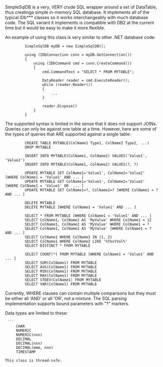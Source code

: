 ﻿
SimpleSqlDB is a very, VERY crude SQL wrapper around a set of DataTable, thus creatinga simple in-memory SQL database.
It implements all of the typical IDb*** classes so it works interchangeably with much database code.  The SQL variant it 
implements is compatible with DB2 at the current time but it would be easy to make it more flexible.
     
An example of using this class is very similar to other .NET database code:
     
```
         SimpleSqlDB myDB = new SimpleSqlDB();
     
         using (IDbConnection conn = myDB.GetConnection())
         {
             using (IDbCommand cmd = conn.CreateCommand())  
             {
                 cmd.CommandText = "SELECT * FROM MYTABLE";
     
                 DataReader reader = cmd.ExecuteReader();
                 while (reader.Reader())
                 {
                     ...
                 }
     
                 reader.Dispose()
             }
         }
```

The supported syntax is limited in the sense that it does not support JOINs.  Queries can only be against
one table at a time.  However, here are some of the types of queries that ARE supported against a single table:
 
```
         CREATE TABLE MYTABLE(ColName1 Type1, ColName2 Type2, ...) 
         DROP MYTABLE
     
         INSERT INTO MYTABLE(ColName1, ColName2) VALUES('Value1', 'Value2')
         INSERT INTO MYTABLE(ColName1, ColName2) VALUES(?, ?)
     
         UPDATE MYTABLE SET ColName1='Value1', ColName2='Value2' [WHERE ColName1 = 'Value1' AND ... ]
         UPDATE MYTABLE SET ColName1='Value1', ColName2='Value2' [WHERE ColName1 = 'Value1' OR  ... ]
         UPDATE MYTABLE SET ColName1=?, ColName2=? [WHERE ColName1 = ? AND ... ]
     
         DELETE MYTABLE
         DELETE MYTABLE [WHERE ColName1 = 'Value1' AND ... ]
     
         SELECT * FROM MYTABLE [WHERE ColName1 = 'Value1' AND ... ]
         SELECT ColName1, ColName2 AS 'MyValue' WHERE ColName1 = 12 
         SELECT ColName1, ColName2 AS 'MyValue' WHERE ColName1 = ? 
         SELECT ColName1, ColName2 AS 'MyValue' [WHERE ColName1 = ? AND ... ]
         SELECT ColName1 WHERE ColName1 IN (1, 2) 
         SELECT ColName1 WHERE ColName2 LIKE '%TestVal%' 
         SELECT DISTINCT * FROM MYTABLE
     
         SELECT COUNT(*) FROM MYTABLE [WHERE ColName1 = 'Value1' AND ... ]
         SELECT SUM(ColName1) FROM MYTABLE
         SELECT AVG(ColName1) FROM MYTABLE
         SELECT MIN(ColName1) FROM MYTABLE
         SELECT MAX(ColName1) FROM MYTABLE
         SELECT STDEV(ColName1) FROM MYTABLE
         SELECT VAR(ColName1) FROM MYTABLE
```    
Currently, WHERE clauses can contain multiple comparisons but they must be either all 'AND' or all 'OR', not a mixture.
The SQL parsing implementation supports bound parameters with "?" markers.
     
Data types are limited to these:
 
     ```
         CHAR
         NUMERIC
         NUMERIC(nnn)
         DECIMAL
         DECIMAL(nnn)
         DECIMAL(mmm, nnn)
         TIMESTAMP
```
This class is thread-safe.
